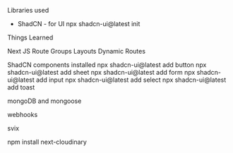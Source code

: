 Libraries used
* ShadCN - for UI
 npx shadcn-ui@latest init


Things Learned

Next JS
    Route Groups
    Layouts
    Dynamic Routes

ShadCN components installed
npx shadcn-ui@latest add button
npx shadcn-ui@latest add sheet
npx shadcn-ui@latest add form
npx shadcn-ui@latest add input
npx shadcn-ui@latest add select
npx shadcn-ui@latest add toast

mongoDB and mongoose

webhooks

svix

npm install next-cloudinary